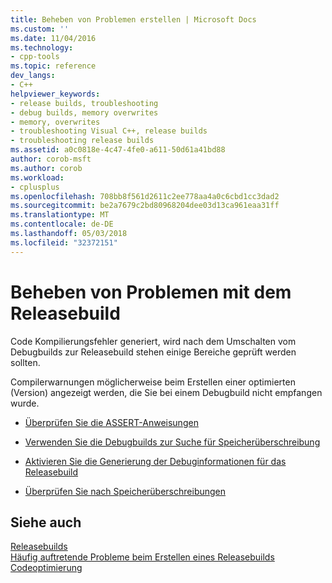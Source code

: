 ```yaml
---
title: Beheben von Problemen erstellen | Microsoft Docs
ms.custom: ''
ms.date: 11/04/2016
ms.technology:
- cpp-tools
ms.topic: reference
dev_langs:
- C++
helpviewer_keywords:
- release builds, troubleshooting
- debug builds, memory overwrites
- memory, overwrites
- troubleshooting Visual C++, release builds
- troubleshooting release builds
ms.assetid: a0c0818e-4c47-4fe0-a611-50d61a41bd88
author: corob-msft
ms.author: corob
ms.workload:
- cplusplus
ms.openlocfilehash: 708bb8f561d2611c2ee778aa4a0c6cbd1cc3dad2
ms.sourcegitcommit: be2a7679c2bd80968204dee03d13ca961eaa31ff
ms.translationtype: MT
ms.contentlocale: de-DE
ms.lasthandoff: 05/03/2018
ms.locfileid: "32372151"
---
```

# <a name="fixing-release-build-problems"></a>Beheben von Problemen mit dem Releasebuild
Code Kompilierungsfehler generiert, wird nach dem Umschalten vom Debugbuilds zur Releasebuild stehen einige Bereiche geprüft werden sollten.  
  
 Compilerwarnungen möglicherweise beim Erstellen einer optimierten (Version) angezeigt werden, die Sie bei einem Debugbuild nicht empfangen wurde.  
  
-   [Überprüfen Sie die ASSERT-Anweisungen](../../build/reference/using-verify-instead-of-assert.md)  
  
-   [Verwenden Sie die Debugbuilds zur Suche für Speicherüberschreibung](../../build/reference/using-the-debug-build-to-check-for-memory-overwrite.md)  
  
-   [Aktivieren Sie die Generierung der Debuginformationen für das Releasebuild](../../build/reference/how-to-debug-a-release-build.md)  
  
-   [Überprüfen Sie nach Speicherüberschreibungen](../../build/reference/checking-for-memory-overwrites.md)  
  
## <a name="see-also"></a>Siehe auch  
 [Releasebuilds](../../build/reference/release-builds.md)   
 [Häufig auftretende Probleme beim Erstellen eines Releasebuilds](../../build/reference/common-problems-when-creating-a-release-build.md)   
 [Codeoptimierung](../../build/reference/optimizing-your-code.md)